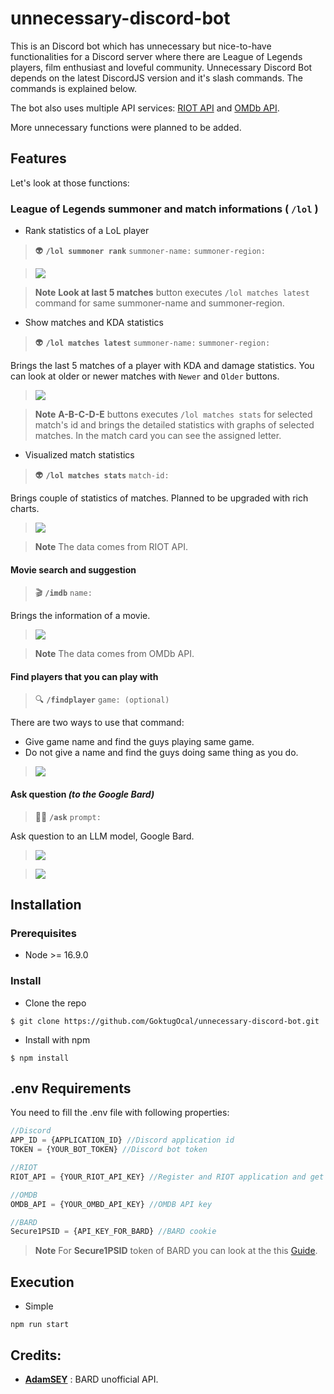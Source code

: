 # unnecessary-discord-bot

This is an Discord bot which has unnecessary but nice-to-have functionalities for a Discord server where there are League of Legends players, film enthusiast and loveful community. Unnecessary Discord Bot depends on the latest DiscordJS version and it's slash commands. The commands is explained below.

The bot also uses multiple API services: [RIOT API](https://developer.riotgames.com/) and [OMDb API](https://www.omdbapi.com/).

More unnecessary functions were planned to be added.

## **Features**

Let's look at those functions:

### League of Legends summoner and match informations ( `/lol` )

- Rank statistics of a LoL player

> 👽 **`/lol summoner rank`** `summoner-name:` `summoner-region:`

> ![](./docs/lol-summoner-rank-1.png)

> **Note**
> **Look at last 5 matches** button executes `/lol matches latest` command for same summoner-name and summoner-region.

- Show matches and KDA statistics

> 👽 **`/lol matches latest`** `summoner-name:` `summoner-region:`

Brings the last 5 matches of a player with KDA and damage statistics. You can look at older or newer matches with `Newer` and `Older` buttons.

> ![](./docs/lol-matches-latest-1.png)

> **Note**
> **A-B-C-D-E** buttons executes `/lol matches stats` for selected match's id and brings the detailed statistics with graphs of selected matches. In the match card you can see the assigned letter.

- Visualized match statistics

> 👽 **`/lol matches stats`** `match-id:`

Brings couple of statistics of matches. Planned to be upgraded with rich charts.

> ![](./docs/lol-matches-stats-1.png)

> **Note**
> The data comes from RIOT API.

#### Movie search and suggestion

> 🎬 **`/imdb`** `name:`

Brings the information of a movie.

> ![](./docs/imdb-1.png)

> **Note**
> The data comes from OMDb API.

#### Find players that you can play with

> 🔍 **`/findplayer`** `game: (optional)`

There are two ways to use that command:
- Give game name and find the guys playing same game.
- Do not give a name and find the guys doing same thing as you do.

> ![](./docs/findplayer-1.png)

#### Ask question *(to the Google Bard)*

> 🧙‍♂️ **`/ask`** `prompt:`

Ask question to an LLM model, Google Bard.

> ![](./docs/ask-2.png)

> ![](./docs/ask-1.png)

## Installation

### Prerequisites

- Node >= 16.9.0

### Install

- Clone the repo
```shell
$ git clone https://github.com/GoktugOcal/unnecessary-discord-bot.git
```

- Install with npm

```shell
$ npm install
```

## .env Requirements

You need to fill the .env file with following properties:

```js
//Discord
APP_ID = {APPLICATION_ID} //Discord application id
TOKEN = {YOUR_BOT_TOKEN} //Discord bot token

//RIOT
RIOT_API = {YOUR_RIOT_API_KEY} //Register and RIOT application and get the API key

//OMDB
OMDB_API = {YOUR_OMBD_API_KEY} //OMDB API key

//BARD
Secure1PSID = {API_KEY_FOR_BARD} //BARD cookie
```

> **Note**
> For **Secure1PSID** token of BARD you can look at the this [Guide](https://generativeai.pub/googles-bard-a-step-by-step-guide-to-using-the-unofficial-bard-api-3abb5b2d6abc).


## Execution

- Simple
```shell
npm run start
```

## Credits:

- [**AdamSEY**](https://github.com/AdamSEY/bard-unofficial-api) : BARD unofficial API.
